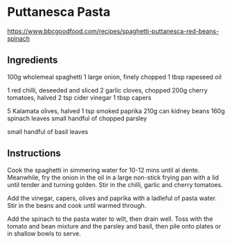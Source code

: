 # Puttanesca Pasta

https://www.bbcgoodfood.com/recipes/spaghetti-puttanesca-red-beans-spinach

## Ingredients

100g wholemeal spaghetti
1 large onion, finely chopped
1 tbsp rapeseed oil

1 red chilli, deseeded and sliced
2 garlic cloves, chopped
200g cherry tomatoes, halved
2 tsp cider vinegar
1 tbsp capers

5 Kalamata olives, halved
1 tsp smoked paprika
210g can kidney beans
160g spinach leaves
small handful of chopped parsley

small handful of basil leaves

## Instructions

Cook the spaghetti in simmering water for 10-12 mins until al dente. Meanwhile, fry the onion in the oil in a large non-stick frying pan with a lid until tender and turning golden. Stir in the chilli, garlic and cherry tomatoes.

Add the vinegar, capers, olives and paprika with a ladleful of pasta water. Stir in the beans and cook until warmed through.

Add the spinach to the pasta water to wilt, then drain well. Toss with the tomato and bean mixture and the parsley and basil, then pile onto plates or in shallow bowls to serve.
